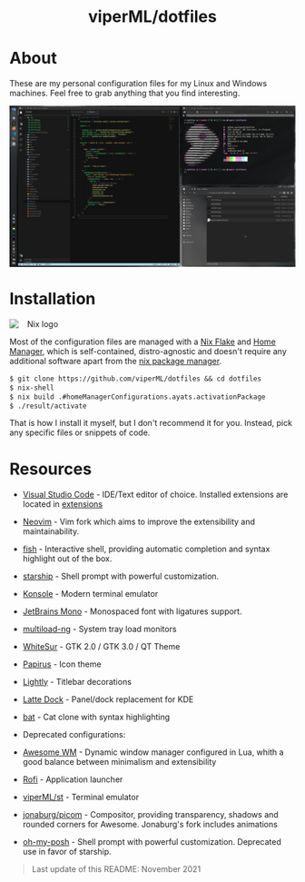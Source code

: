 
<!-- Create a centered title -->
<h1 style="text-align: center">viperML/dotfiles</h1>

# About
These are my personal configuration files for my Linux and Windows machines. Feel free to grab anything that you find interesting.


<div align="center">
  <div style="display: flex; align-items: flex-start;">
    <img alt="Desktop screenshot" src=".img/20211010.png" width="100%"/>
  </div>
</div>

# Installation

<div align="center">
  <div style="display: flex; align-items: flex-start;">
    <img alt="Nix logo" src="https://nixos.org/logo/nixos-logo-only-hires.png" width="20%">
  </div>
</div>

Most of the configuration files are managed with a [Nix Flake](https://nixos.wiki/wiki/Flakes) and [Home Manager](https://github.com/nix-community/home-manager), which is self-contained, distro-agnostic and doesn't require any additional software apart from the [nix package manager](https://nixos.org/download.html).

```
$ git clone https://github.com/viperML/dotfiles && cd dotfiles
$ nix-shell
$ nix build .#homeManagerConfigurations.ayats.activationPackage
$ ./result/activate
```

That is how I install it myself, but I don't recommend it for you. Instead, pick any specific files or snippets of code.


# Resources
- [Visual Studio Code](https://code.visualstudio.com/) - IDE/Text editor of choice. Installed extensions are located in [extensions](Code/extensions)
- [Neovim](https://neovim.io/) - Vim fork which aims to improve the extensibility and maintainability.
- [fish](https://fishshell.com/) - Interactive shell, providing automatic completion and syntax highlight out of the box.
- [starship](https://starship.rs/) - Shell prompt with powerful customization.
- [Konsole](https://konsole.kde.org/) - Modern terminal emulator
- [JetBrains Mono](https://www.jetbrains.com/lp/mono/) - Monospaced font with ligatures support.
- [multiload-ng](https://udda.github.io/multiload-ng/) - System tray load monitors
- [WhiteSur](https://github.com/vinceliuice/WhiteSur-kde) - GTK 2.0 / GTK 3.0 / QT Theme
- [Papirus](https://github.com/PapirusDevelopmentTeam/papirus-icon-theme) - Icon theme
- [Lightly](https://github.com/Luwx/Lightly) - Titlebar decorations
- [Latte Dock](https://github.com/KDE/latte-dock) - Panel/dock replacement for KDE
- [bat](https://github.com/sharkdp/bat) - Cat clone with syntax highlighting

- Deprecated configurations:
- [Awesome WM](https://awesomewm.org/doc/api/index.html) - Dynamic window manager configured in Lua, whith a good balance between minimalism and extensibility
- [Rofi](https://github.com/davatorium/rofi) - Application launcher
- [viperML/st](https://github.com/viperML/st) - Terminal emulator
- [jonaburg/picom](https://github.com/jonaburg/picom) - Compositor, providing transparency, shadows and rounded corners for Awesome. Jonaburg's fork includes animations
- [oh-my-posh](https://ohmyposh.dev) - Shell prompt with powerful customization. Deprecated use in favor of starship.

> Last update of this README: November 2021
